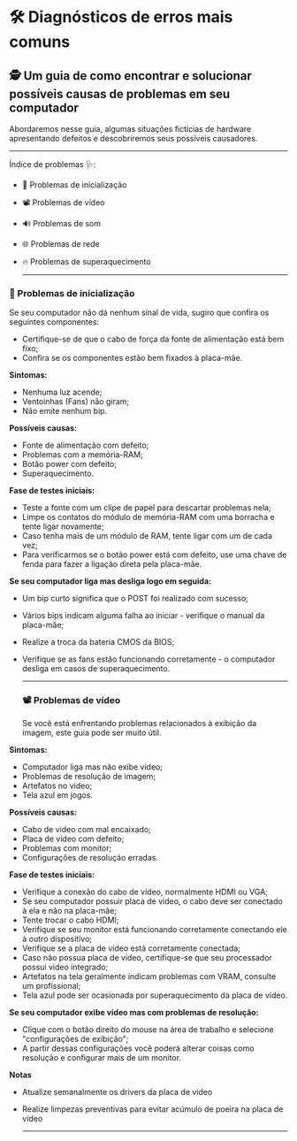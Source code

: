 # 🛠️ **Diagnósticos de erros mais comuns** 
 🕵️ Um guia de como encontrar e solucionar possíveis causas de problemas em seu computador 
 ---
 
Abordaremos nesse guia, algumas situações fictícias de hardware apresentando defeitos e descobriremos seus possíveis causadores. 

---
Índice de problemas 🩺:

 - 🔌 Problemas de inicialização
 - 📽️ Problemas de vídeo
 - 🔊 Problemas de som
 - 🌐 Problemas de rede
 - 🔥 Problemas de superaquecimento

    ---
 ###  **🔌 Problemas de inicialização**
 Se seu computador não dá nenhum sinal de vida, sugiro que confira os seguintes componentes:
 - Certifique-se de que o cabo de força da fonte de alimentação está bem fixo;
 - Confira se os componentes estão bem fixados à placa-mãe.

**Sintomas:**
  - Nenhuma luz acende;
  - Ventoinhas (Fans) não giram;
  - Não emite nenhum bip.
    
  **Possíveis causas:**
  - Fonte de alimentação com defeito;
  - Problemas com a memória-RAM;
  - Botão power com defeito;
  - Superaquecimento.
    
**Fase de testes iniciais:**
   - Teste a fonte com um clipe de papel para descartar problemas nela;
   - Limpe os contatos do módulo de memória-RAM com uma borracha e tente ligar novamente;
   - Caso tenha mais de um módulo de RAM, tente ligar com um de cada vez;
   - Para verificarmos se o botão power está com defeito, use uma chave de fenda para fazer a ligação direta pela placa-mãe.

**Se seu computador liga mas desliga logo em seguida:**
- Um bip curto significa que o POST foi realizado com sucesso;
- Vários bips indicam alguma falha ao iniciar - verifique o manual da placa-mãe;
- Realize a troca da bateria CMOS da BIOS;
- Verifique se as fans estão funcionando corretamente - o computador desliga em casos de superaquecimento.

  ---
  ### **📽️ Problemas de vídeo**
  Se você está enfrentando problemas relacionados à exibição da imagem, este guia pode ser muito útil.

**Sintomas:**
  - Computador liga mas não exibe vídeo;
  - Problemas de resolução de imagem;
  - Artefatos no vídeo;
  - Tela azul em jogos.

**Possíveis causas:**
- Cabo de video com mal encaixado;
- Placa de vídeo com defeito;
- Problemas com monitor;
- Configurações de resolução erradas.

**Fase de testes iniciais:**
- Verifique a conexão do cabo de vídeo, normalmente HDMI ou VGA;
- Se seu computador possuir placa de vídeo, o cabo deve ser conectado à ela e não na placa-mãe;
- Tente trocar o cabo HDMI;
- Verifique se seu monitor está funcionando corretamente conectando ele à outro dispositivo;
- Verifique se a placa de vídeo está corretamente conectada;
- Caso não possua placa de vídeo, certifique-se que seu processador possui video integrado;
- Artefatos na tela geralmente indicam problemas com VRAM, consulte um profissional;
- Tela azul pode ser ocasionada por superaquecimento da placa de vídeo.

**Se seu computador exibe vídeo mas com problemas de resolução:**
- Clique com o botão direito do mouse na área de trabalho e selecione "configurações de exibição";
- A partir dessas configurações você poderá alterar coisas como resolução e configurar mais de um monitor.

**Notas**
- Atualize semanalmente os drivers da placa de vídeo
- Realize limpezas preventivas para evitar acúmulo de poeira na placa de vídeo

  ---
  
     
     
     
     
